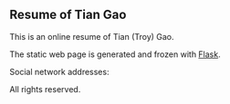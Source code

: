 ## Resume of Tian Gao

This is an online resume of Tian (Troy) Gao.

The static web page is generated and frozen with [Flask]().



Social network addresses:

[LinkedIn]: https://www.linkedin.com/in/tian-gao/
[Github]: https://github.com/tian-gao


All rights reserved.